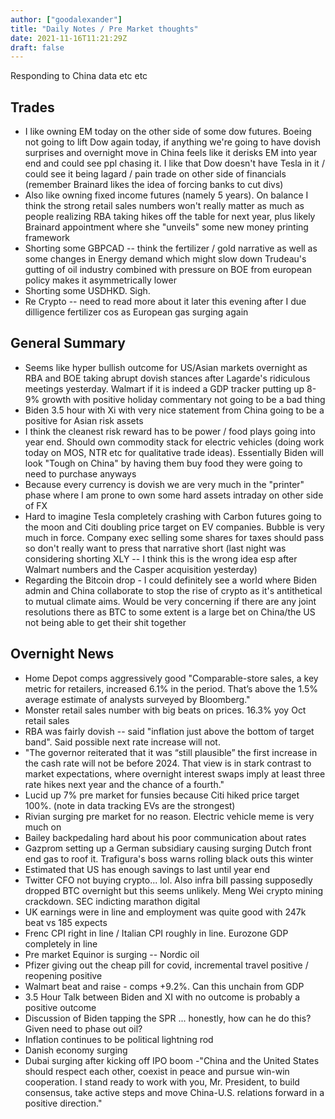 ```yaml
---
author: ["goodalexander"]
title: "Daily Notes / Pre Market thoughts"
date: 2021-11-16T11:21:29Z
draft: false
---
```

Responding to China data etc etc

## Trades
- I like owning EM today on the other side of some dow futures. Boeing not going to lift Dow again today, if anything we're going to have dovish surprises and overnight move in China feels like it derisks EM into year end and could see ppl chasing it. I like that Dow doesn't have Tesla in it / could see it being lagard / pain trade on other side of financials (remember Brainard likes the idea of forcing banks to cut divs)
- Also like owning fixed income futures (namely 5 years). On balance I think the strong retail sales numbers won't really matter as much as people realizing RBA taking hikes off the table for next year, plus likely Brainard appointment where she "unveils" some new money printing framework 
- Shorting some GBPCAD -- think the fertilizer / gold narrative as well as some changes in Energy demand which might slow down Trudeau's gutting of oil industry combined with pressure on BOE from european policy makes it asymmetrically lower
- Shorting some USDHKD. Sigh. 
- Re Crypto -- need to read more about it later this evening after I due dilligence fertilizer cos as European gas surging again 


## General Summary
- Seems like hyper bullish outcome for US/Asian markets overnight as RBA and BOE taking abrupt dovish stances after Lagarde's ridiculous meetings yesterday. Walmart if it is indeed a GDP tracker putting up 8-9% growth with positive holiday commentary not going to be a bad thing
- Biden 3.5 hour with Xi with very nice statement from China going to be a positive for Asian risk assets 
- I think the cleanest risk reward has to be power / food plays going into year end. Should own commodity stack for electric vehicles (doing work today on MOS, NTR etc for qualitative trade ideas). Essentially Biden will look "Tough on China" by having them buy food they were going to need to purchase anyways 
- Because every currency is dovish we are very much in the "printer" phase where I am prone to own some hard assets intraday on other side of FX
- Hard to imagine Tesla completely crashing with Carbon futures going to the moon and Citi doubling price target on EV companies. Bubble is very much in force. Company exec selling some shares for taxes should pass so don't really want to press that narrative short (last night was considering shorting XLY -- I think this is the wrong idea esp after Walmart numbers and the Casper acquisition yesterday)
- Regarding the Bitcoin drop - I could definitely see a world where Biden admin and China collaborate to stop the rise of crypto as it's antithetical to mutual climate aims. Would be very concerning if there are any joint resolutions there as BTC to some extent is a large bet on China/the US not being able to get their shit together 


## Overnight News
- Home Depot comps aggressively good "Comparable-store sales, a key metric for retailers, increased 6.1% in the period. That’s above the 1.5% average estimate of analysts surveyed by Bloomberg."
- Monster retail sales number with big beats on prices. 16.3% yoy Oct retail sales
- RBA was fairly dovish -- said "inflation just above the bottom of target band". Said possible next rate increase will not.
- "The governor reiterated that it was “still plausible” the first increase in the cash rate will not be before 2024. That view is in stark contrast to market expectations, where overnight interest swaps imply at least three rate hikes next year and the chance of a fourth."
- Lucid up 7% pre market for funsies because Citi hiked price target 100%. (note in data tracking EVs are the strongest)
- Rivian surging pre market for no reason. Electric vehicle meme is very much on 
- Bailey backpedaling hard about his poor communication about rates 
- Gazprom setting up a German subsidiary causing surging Dutch front end gas to roof it. Trafigura's boss warns rolling black outs this winter
- Estimated that US has enough savings to last until year end
- Twitter CFO not buying crypto... lol. Also infra bill passing supposedly dropped BTC overnight but this seems unlikely. Meng Wei crypto mining crackdown. SEC indicting marathon digital 
- UK earnings were in line and employment was quite good with 247k beat vs 185 expects
- Frenc CPI right in line / Italian CPI roughly in line. Eurozone GDP completely in line
- Pre market Equinor is surging -- Nordic oil 
- Pfizer giving out the cheap pill for covid, incremental travel positive / reopening positive
- Walmart beat and raise - comps +9.2%. Can this unchain from GDP 
- 3.5 Hour Talk between Biden and XI with no outcome is probably a positive outcome 
- Discussion of Biden tapping the SPR ... honestly, how can he do this? Given need to phase out oil?
- Inflation continues to be political lightning rod 
- Danish economy surging
- Dubai surging after kicking off IPO boom
-"China and the United States should respect each other, coexist in peace and pursue win-win cooperation. I stand ready to work with you, Mr. President, to build consensus, take active steps and move China-U.S. relations forward in a positive direction."

